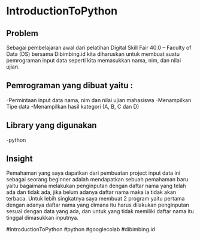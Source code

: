 # IntroductionToPython
## Problem
Sebagai pembelajaran awal dari pelatihan Digital Skill Fair 40.0 – Faculty of Data (DS) bersama Dibimbing.id kita diharuskan untuk membuat suatu pemrograman input data seperti kita memasukkan nama, nim, dan nilai ujian.
## Pemrograman yang dibuat yaitu :
-Permintaan input data nama, nim dan nilai ujian mahasiswa
-Menampilkan Tipe data
-Menampilkan hasil kategori (A, B, C dan D)

## Library yang digunakan
-python

## Insight
Pemahaman yang saya dapatkan dari pembuatan project input data ini sebagai seorang beginner adalah mendapatkan sebuah pemahaman baru yaitu bagaimana melakukan penginputan dengan daftar nama yang telah ada dan tidak ada, jika belum adanya daftar nama maka ia tidak akan terbaca. Untuk lebih singkatnya saya membuat 2 program yaitu pertama dengan adanya daftar nama yang dimana itu harus dilakukan penginputan sesuai dengan data yang ada, dan untuk yang tidak memiliki daftar nama itu tinggal dimasukkan inputnya.

#IntroductionToPython #python #googlecolab #dibimbing.id
